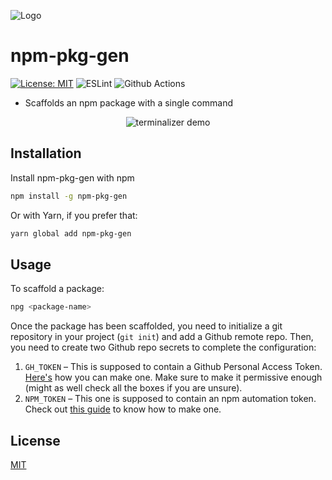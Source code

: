 ![Logo](https://xylocone.files.wordpress.com/2022/08/npm-pkg-gen.png)

# npm-pkg-gen

[![License: MIT](https://img.shields.io/badge/License-MIT-blue.svg)](https://opensource.org/licenses/MIT)
![ESLint](https://img.shields.io/badge/eslint-3A33D1?style=for-the-badge&logo=eslint&logoColor=white)
![Github Actions](https://img.shields.io/badge/GitHub_Actions-2088FF?style=for-the-badge&logo=github-actions&logoColor=white)

- Scaffolds an npm package with a single command

<p align="center">
    <img src="https://xylocone.files.wordpress.com/2022/08/npg.gif" alt="terminalizer demo" />
</p>

## Installation

Install npm-pkg-gen with npm

```sh
npm install -g npm-pkg-gen
```

Or with Yarn, if you prefer that:

```sh
yarn global add npm-pkg-gen
```

## Usage

To scaffold a package:

```sh
npg <package-name>
```

Once the package has been scaffolded, you need to initialize a git repository in your project (`git init`) and add a Github remote repo. Then, you need to create two Github repo secrets to complete the configuration:

1.  `GH_TOKEN` &ndash; This is supposed to contain a Github Personal Access Token. [Here's](https://docs.github.com/en/authentication/keeping-your-account-and-data-secure/creating-a-personal-access-token) how you can make one. Make sure to make it permissive enough (might as well check all the boxes if you are unsure).
2.  `NPM_TOKEN` &ndash; This one is supposed to contain an npm automation token. Check out [this guide](https://docs.npmjs.com/creating-and-viewing-access-tokens/) to know how to make one.

## License

[MIT](https://choosealicense.com/licenses/mit/)
